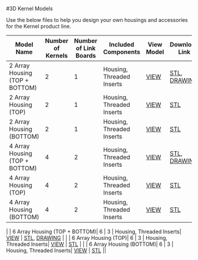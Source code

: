 #3D Kernel Models

Use the below files to help you design your own housings and accessories for the Kernel product line.

|    **Model Name**    | **Number of Kernels** | **Number of Link Boards**    | **Included Components**  | **View Model** |**Download Link** | **Comments** |
|----------------------|-----------------------|------------------------------|--------------------------|----------------|------------------|--------------|
| 2 Array Housing (TOP + BOTTOM)| 2                     | 1                            | Housing, Threaded Inserts|  [VIEW](https://skfb.ly/6uWXO)      | [STL](http://docs.peauproductions.com/kernel/3d_models/2_kernel_housing_assem.STL), [DRAWING]( http://docs.peauproductions.com/kernel/3d_models/2_kernel_housing_assem.PDF)                |              |
| 2 Array Housing (TOP)| 2                     | 1                            | Housing, Threaded Inserts|  [VIEW](https://skfb.ly/6uWXM)      | [STL](http://docs.peauproductions.com/kernel/3d_models/2_kernel_top.STL)                 |              |
| 2 Array Housing (BOTTOM)| 2                     | 1                            | Housing, Threaded Inserts|  [VIEW](https://skfb.ly/6uWXH)      | [STL](http://docs.peauproductions.com/kernel/3d_models/2_kernel_bottom.STL)                 |              |
| 4 Array Housing (TOP + BOTTOM)| 4                     | 2                            | Housing, Threaded Inserts|  [VIEW](https://skfb.ly/6uWZn)      | [STL](http://docs.peauproductions.com/kernel/3d_models/4_kernel_housing_assem.STL), [DRAWING]( http://docs.peauproductions.com/kernel/3d_models/4_kernel_housing_assem.PDF)                |              |
| 4 Array Housing (TOP)| 4                     | 2                            | Housing, Threaded Inserts|  [VIEW](https://skfb.ly/6uWYT)      | [STL](http://docs.peauproductions.com/kernel/3d_models/4_kernel_top.STL)                 |              |
| 4 Array Housing (BOTTOM)| 4                     | 2                            | Housing, Threaded Inserts|  [VIEW](https://skfb.ly/6uWYM)      | [STL](http://docs.peauproductions.com/kernel/3d_models/4_kernel_bottom.STL)                 |  
|
| 6 Array Housing (TOP + BOTTOM)| 6                     | 3                            | Housing, Threaded Inserts|  [VIEW](https://skfb.ly/6uXnY)      | [STL](http://docs.peauproductions.com/kernel/3d_models/6_kernel_housing_assem.STL), [DRAWING]( http://docs.peauproductions.com/kernel/3d_models/6_kernel_housing_assem.PDF)                |              |
| 6 Array Housing (TOP)| 6                     | 3                            | Housing, Threaded Inserts|  [VIEW](https://skfb.ly/6uXnU)      | [STL](http://docs.peauproductions.com/kernel/3d_models/6_kernel_top.STL)                 |              |
| 6 Array Housing (BOTTOM)| 6                     | 3                            | Housing, Threaded Inserts|  [VIEW](https://skfb.ly/6uXnN)      | [STL](http://docs.peauproductions.com/kernel/3d_models/6_kernel_bottom.STL)                 ||  

























